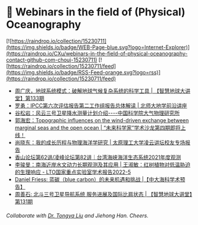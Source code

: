 # 🌊 Webinars in the field of (Physical) Oceanography

[![https://raindrop.io/collection/15230711](https://img.shields.io/badge/WEB-Page-blue.svg?logo=Internet-Explorer)](https://raindrop.io/CXu/webinars-in-the-field-of-physical-oceanography-contact-github-com-chouj-15230711) [![https://raindrop.io/collection/15230711/feed](https://img.shields.io/badge/RSS-Feed-orange.svg?logo=rss)](https://raindrop.io/collection/15230711/feed)

<!-- BLOG-POST-LIST:START -->
- [周广庆，地球系统模式：破解地球气候复杂系统的科学工具 | 【智慧地球大讲堂】第133期](https://mp.weixin.qq.com/s/ahD9q_BmERc2OoP9JUNP8Q)
- [罗勇：IPCC第六次评估报告第二工作组报告总体解读 | 北师大地学前沿讲座](https://geo.bnu.edu.cn/xzdt/128880.html)
- [谷松岩：风云三号卫星降水测量计划介绍----中国科学院大气物理研究所](https://iap.cas.cn/gb/xwdt/xshd/202204/t20220401_6417494.html)
- [郭海宏：Topographic influences on the wind-driven exchange between marginal seas and the open ocean | “未来科学家”学术沙龙第四期即将上线！](https://mp.weixin.qq.com/s/ZIFx0OTKTVHy6l-gvXmkOw)
- [尚晓东：我的成长历程与物理海洋学研究 | 太原理工大学凌云讲坛校友专场报告](https://meeting.tencent.com/dm/xbV1M6Z3636j)
- [香山论坛第62讲/凌峰论坛第82讲｜台湾海峡海洋生态系统2021年度观测](https://mp.weixin.qq.com/s/obioPkZburGTbltEf2f5sA)
- [李骏旻：南海近岸水文动力长期观测及其应用 | 王淑敏：红树植物对低温胁迫的生理响应 - LTO国家重点实验室学术报告2022-5](https://mp.weixin.qq.com/s/OneEwkRdZPnU9W8YiMaqDg)
- [Daniel Friess: 蓝碳（blue carbon）的未来机遇和挑战 |【中大海科学术预告】](https://mp.weixin.qq.com/s/SA1tA1FwJC5Z1BVG86AZkA)
- [周善石: 北斗三号卫星导航系统 服务进展及国际比肩状态 | 【智慧地球大讲堂】第131期](https://mp.weixin.qq.com/s/SGnMQQvXxUPSl9Rl5QHcww)
<!-- BLOG-POST-LIST:END -->

###### Collaborate with [Dr. Tongya Liu](https://liutongya.github.io/) and Jiehong Han. Cheers.
